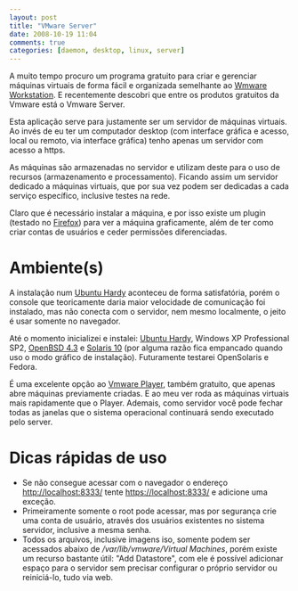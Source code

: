 ```yaml
---
layout: post
title: "VMware Server"
date: 2008-10-19 11:04
comments: true
categories: [daemon, desktop, linux, server]
---
```


A muito tempo procuro um programa gratuito para criar e gerenciar máquinas virtuais de forma fácil e organizada semelhante ao [Wmware Workstation](http://www.vmware.com/products/ws/). E recentemente descobri que entre os produtos gratuitos da Vmware está o Vmware Server.

Esta aplicação serve para justamente ser um servidor de máquinas virtuais. Ao invés de eu ter um computador desktop (com interface gráfica e acesso, local ou remoto, via interface gráfica) tenho apenas um servidor com acesso a https.

As máquinas são armazenadas no servidor e utilizam deste para o uso de recursos (armazenamento e processamento). Ficando assim um servidor dedicado a máquinas virtuais, que por sua vez podem ser dedicadas a cada serviço específico, inclusive testes na rede.

Claro que é necessário instalar a máquina, e por isso existe um plugin (testado no [Firefox](http://www.mozilla.com/firefox/)) para ver a máquina graficamente, além de ter como criar contas de usuários e ceder permissões diferenciadas.

# Ambiente(s)

A instalação num [Ubuntu Hardy](http://www.ubuntu.com/) aconteceu de forma satisfatória, porém o console que teoricamente daria maior velocidade de comunicação foi instalado, mas não conecta com o servidor, nem mesmo localmente, o jeito é usar somente no navegador.

Até o momento inicializei e instalei: [Ubuntu Hardy](http://www.ubuntu.com/), Windows XP Professional SP2, [OpenBSD 4.3](http://www.openbsd.org/) e [Solaris 10](http://br.sun.com/solaris) (por alguma razão fica empancado quando uso o modo gráfico de instalação). Futuramente testarei OpenSolaris e Fedora.

É uma excelente opção ao [Vmware Player](http://www.vmware.com/products/player/), também gratuito, que apenas abre máquinas previamente criadas. E ao meu ver roda as máquinas virtuais mais rapidamente que o Player. Ademais, como servidor você pode fechar todas as janelas que o sistema operacional continuará sendo executado pelo server.

# Dicas rápidas de uso

* Se não consegue acessar com o navegador o endereço [http://localhost:8333/](http://localhost:8333/) tente [https://localhost:8333/](https://localhost:8333/) e adicione uma exceção.
* Primeiramente somente o root pode acessar, mas por segurança crie uma conta de usuário, através dos usuários existentes no sistema servidor, inclusive a mesma senha.
* Todos os arquivos, inclusive imagens iso, somente podem ser acessados abaixo de _/var/lib/vmware/Virtual Machines_, porém existe um recurso bastante útil: "Add Datastore", com ele é possível adicionar espaço para o servidor sem precisar configurar o próprio servidor ou reiniciá-lo, tudo via web.
